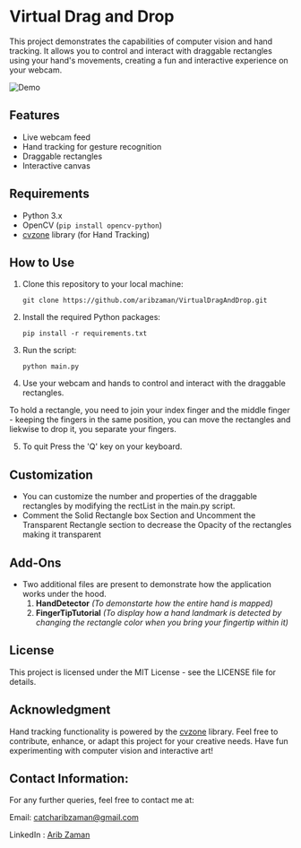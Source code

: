 
# Virtual Drag and Drop

This project demonstrates the capabilities of computer vision and hand tracking. It allows you to control and interact with draggable rectangles using your hand's movements, creating a fun and interactive experience on your webcam.

![Demo](https://github.com/aribzaman/VirtualDragAndDrop/blob/main/demo.gif)

## Features

- Live webcam feed
- Hand tracking for gesture recognition
- Draggable rectangles
- Interactive canvas

## Requirements

- Python 3.x
- OpenCV (`pip install opencv-python`)
- [cvzone](https://github.com/cvzone/cvzone) library (for Hand Tracking)

## How to Use

1. Clone this repository to your local machine:

   ```shell
   git clone https://github.com/aribzaman/VirtualDragAndDrop.git

2. Install the required Python packages:

   ```shell
   pip install -r requirements.txt

3. Run the script:

   ```shell
   python main.py

4. Use your webcam and hands to control and interact with the draggable rectangles.

To hold a rectangle, you need to join your index finger and the middle finger - keeping the fingers in the same position, you can move the rectangles and liekwise to drop it, you separate your fingers.

5. To quit Press the 'Q' key on your keyboard.

## Customization

- You can customize the number and properties of the draggable rectangles by modifying the rectList in the main.py script.
- Comment the Solid Rectangle box Section and Uncomment the Transparent Rectangle section to decrease the Opacity of the rectangles making it transparent

## Add-Ons
- Two additional files are present to demonstrate how the application works under the hood.
   1. **HandDetector** *(To demonstarte how the entire hand is mapped)*
   2. **FingerTipTutorial** *(To display how a hand landmark is detected by changing the rectangle color when you bring your fingertip within it)*

## License

This project is licensed under the MIT License - see the LICENSE file for details.

## Acknowledgment

Hand tracking functionality is powered by the [cvzone](https://github.com/cvzone/cvzone) library.
Feel free to contribute, enhance, or adapt this project for your creative needs. Have fun experimenting with computer vision and interactive art!

## Contact Information:
For any further queries, feel free to contact me at:

Email: catcharibzaman@gmail.com 

LinkedIn : [Arib Zaman](https://www.linkedin.com/in/aribzaman/)